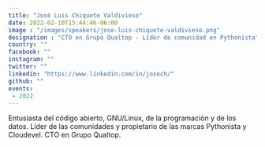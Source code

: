 ```yaml
---
title: "José Luis Chiquete Valdivieso"
date: 2022-02-10T15:44:46-06:00
image : "/images/speakers/jose-luis-chiquete-valdivieso.png"
designation : "CTO en Grupo Qualtop - Líder de comunidad en Pythonista"
country: ""
facebook: ""
instagram: ""
twitter: ""
linkedin: "https://www.linkedin.com/in/josech/"
github: ""
events:
 - 2022
---
```


Entusiasta del código abierto, GNU/Linux, de la programación y de los datos. Líder de las comunidades y propietario de las marcas Pythonista y Cloudevel.  CTO en Grupo Qualtop.